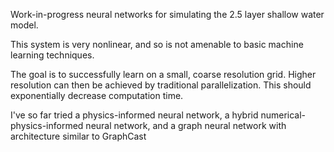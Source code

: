 
Work-in-progress neural networks for simulating the 2.5 layer shallow water model.

This system is very nonlinear, and so is not amenable to basic machine learning techniques. 

The goal is to successfully learn on a small, coarse resolution grid. Higher resolution can then be achieved by traditional parallelization. This should exponentially decrease computation time. 

I've so far tried a physics-informed neural network, a hybrid numerical-physics-informed neural network, and a graph neural network with architecture similar to GraphCast
